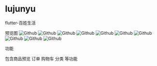 # lujunyu
flutter-百姓生活

预览图
![Github](/1.jpg "title")
![Github](/2.jpg "title")
![Github](/3.jpg "title")
![Github](/10.jpg "title")
![Github](/4.jpg "title")
![Github](/5.jpg "title")
![Github](/6.jpg "title")
![Github](/8.jpg "title")
![Github](/9.jpg "title")
![Github](/7.jpg "title")


功能

包含商品预览 订单 购物车 分类 等功能